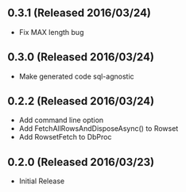 ## 0.3.1 (Released 2016/03/24)

* Fix MAX length bug

## 0.3.0 (Released 2016/03/24)

* Make generated code sql-agnostic

## 0.2.2 (Released 2016/03/24)

* Add command line option
* Add FetchAllRowsAndDisposeAsync() to Rowset
* Add RowsetFetch to DbProc

## 0.2.0 (Released 2016/03/23)

* Initial Release
